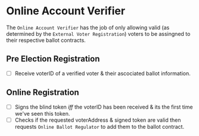 # Online Account Verifier
The `Online Account Verifier` has the job of only allowing valid (as determined by the `External Voter Registration`) voters to be assingned to their respective ballot contracts.

## Pre Election Registration
- [ ] Receive voterID of a verified voter & their ascociated ballot information.

## Online Registration
- [ ] Signs the blind token *iff* the voterID has been received & its the first time we've seen this token.
- [ ] Checks if the requested voterAddress & signed token are valid then requests `Online Ballot Regulator` to add them to the ballot contract.
